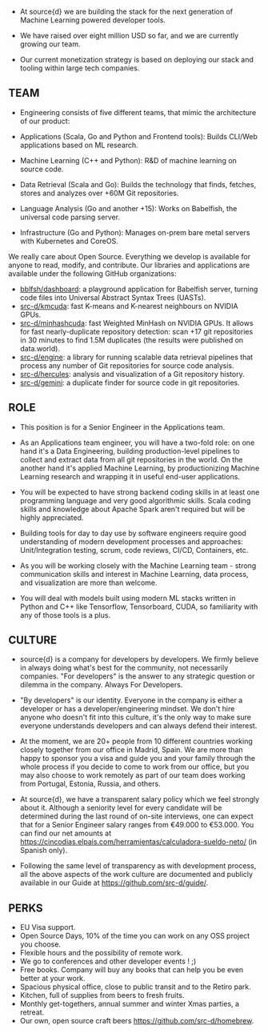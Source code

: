 - At source{d} we are building the stack for the next generation of Machine Learning powered developer tools.

- We have raised over eight million USD so far, and we are currently growing our team.

- Our current monetization strategy is based on deploying our stack and tooling within large tech companies.

## TEAM

- Engineering consists of five different teams, that mimic the architecture of our product:

- Applications (Scala, Go and Python and Frontend tools): Builds CLI/Web applications based on ML research.
- Machine Learning (C++ and Python): R&D of machine learning on source code.
- Data Retrieval (Scala and Go): Builds the technology that finds, fetches, stores and analyzes over +60M Git repositories.
- Language Analysis (Go and another +15): Works on Babelfish, the universal code parsing server.
- Infrastructure (Go and Python): Manages on-prem bare metal servers with Kubernetes and CoreOS.
 
We really care about Open Source. Everything we develop is available for anyone to read, modify, and contribute.
Our libraries and applications are available under the following GitHub organizations:

- [bblfsh/dashboard](https://github.com/bblfsh/dashboard): a playground application for Babelfish server, turning code files into Universal Abstract Syntax Trees (UASTs). 
- [src-d/kmcuda](https://github.com/src-d/kmcuda):  fast K-means and K-nearest neighbours on NVIDIA GPUs.  
- [src-d/minhashcuda](https://github.com/src-d/minhashcuda):  fast Weighted MinHash on NVIDIA GPUs. It allows for fast nearly-duplicate repository detection: scan +17 git repositories in 30 minutes to find 1.5M duplicates (the results were published on data.world).  
- [src-d/engine](https://github.com/src-d/engine):  a library for running scalable data retrieval pipelines that process any number of Git repositories for source code analysis.  
- [src-d/hercules](https://github.com/src-d/hercules):  analysis and visualization of a Git repository history. 
- [src-d/gemini](https://github.com/src-d/gemini): a duplicate finder for source code in git repositories.

## ROLE

- This position is for a Senior Engineer in the Applications team.

- As an Applications team engineer, you will have a two-fold role: on one hand it's a Data Engineering, building production-level pipelines to collect and extract data from all git repositories in the world. On the another hand it's applied Machine Learning, by productionizing Machine Learning research and wrapping it in useful end-user applications.

- You will be expected to have strong backend coding skills in at least one programming language and very good algorithmic skills. Scala coding skills and knowledge about Apache Spark aren't required but will be highly appreciated.

- Building tools for day to day use by software engineers require good understanding of modern development processes and approaches: Unit/Integration testing, scrum, code reviews, CI/CD, Containers, etc.

- As you will be working closely with the Machine Learning team - strong communication skills and interest in Machine Learning, data process, and visualization are more than welcome. 

- You will deal with models built using modern ML stacks written in Python and C++ like Tensorflow, Tensorboard, CUDA, so familiarity with any of those tools is a plus.

## CULTURE

- source{d} is a company for developers by developers. We firmly believe in always doing what's best for the community, not necessarily companies. "For developers" is the answer to any strategic question or dilemma in the company. Always For Developers.

- "By developers" is our identity. Everyone in the company is either a developer or has a developer/engineering mindset. We don't hire anyone who doesn't fit into this culture, it's the only way to make sure everyone understands developers and can always defend their interest.

- At the moment, we are 20+ people from 10 different countries working closely together from our office in Madrid, Spain. We are more than happy to sponsor you a visa and guide you and your family through the whole process if you decide to come to work from our office, but you may also choose to work remotely as part of our team does working from Portugal, Estonia, Russia, and others.

- At source{d}, we have a transparent salary policy which we feel strongly about it. Although a seniority level for every candidate will be determined during the last round of on-site interviews, one can expect that for a Senior Engineer salary ranges from €49.000 to €53.000. You can find our net amounts at https://cincodias.elpais.com/herramientas/calculadora-sueldo-neto/ (in Spanish only).

- Following the same level of transparency as with development process, all the above aspects of the work culture are documented and publicly available in our Guide at https://github.com/src-d/guide/.

## PERKS 

 - EU Visa support.
 - Open Source Days, 10% of the time you can work on any OSS project you choose.
 - Flexible hours and the possibility of remote work.
 - We go to conferences and other developer events ! ;)
 - Free books. Company will buy any books that can help you be even better at your work.
 - Spacious physical office, close to public transit and to the Retiro park.
 - Kitchen, full of supplies from beers to fresh fruits.
 - Monthly get-togethers, annual summer and winter Xmas parties, a retreat.
 - Our own, open source craft beers https://github.com/src-d/homebrew.
